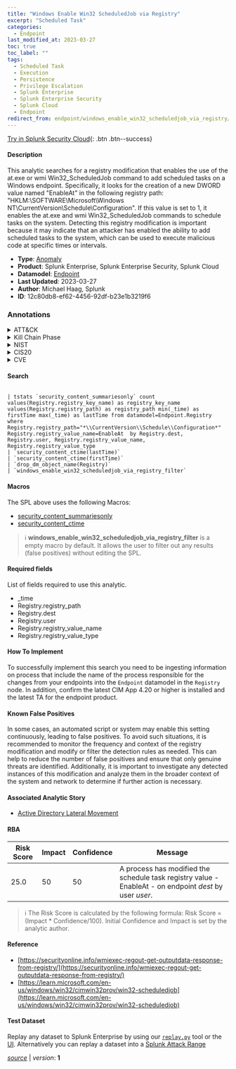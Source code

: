 ```yaml
---
title: "Windows Enable Win32 ScheduledJob via Registry"
excerpt: "Scheduled Task"
categories:
  - Endpoint
last_modified_at: 2023-03-27
toc: true
toc_label: ""
tags:
  - Scheduled Task
  - Execution
  - Persistence
  - Privilege Escalation
  - Splunk Enterprise
  - Splunk Enterprise Security
  - Splunk Cloud
  - Endpoint
redirect_from: endpoint/windows_enable_win32_scheduledjob_via_registry/
---
```




[Try in Splunk Security Cloud](https://www.splunk.com/en_us/cyber-security.html){: .btn .btn--success}

#### Description

This analytic searches for a registry modification that enables the use of the at.exe or wmi Win32_ScheduledJob command to add scheduled tasks on a Windows endpoint. Specifically, it looks for the creation of a new DWORD value named &#34;EnableAt&#34; in the following registry path: &#34;HKLM:\SOFTWARE\Microsoft\Windows NT\CurrentVersion\Schedule\Configuration&#34;. If this value is set to 1, it enables the at.exe and wmi Win32_ScheduledJob commands to schedule tasks on the system. Detecting this registry modification is important because it may indicate that an attacker has enabled the ability to add scheduled tasks to the system, which can be used to execute malicious code at specific times or intervals.

- **Type**: [Anomaly](https://github.com/splunk/security_content/wiki/Detection-Analytic-Types)
- **Product**: Splunk Enterprise, Splunk Enterprise Security, Splunk Cloud
- **Datamodel**: [Endpoint](https://docs.splunk.com/Documentation/CIM/latest/User/Endpoint)
- **Last Updated**: 2023-03-27
- **Author**: Michael Haag, Splunk
- **ID**: 12c80db8-ef62-4456-92df-b23e1b3219f6

### Annotations
<details>
  <summary>ATT&CK</summary>

<div markdown="1">

#### [ATT&CK](https://attack.mitre.org/)

| ID          | Technique   | Tactic         |
| ----------- | ----------- |--------------- |
| [T1053.005](https://attack.mitre.org/techniques/T1053/005/) | Scheduled Task | Execution, Persistence, Privilege Escalation |

</div>
</details>


<details>
  <summary>Kill Chain Phase</summary>

<div markdown="1">

* Installation
* Exploitation


</div>
</details>


<details>
  <summary>NIST</summary>

<div markdown="1">

* DE.AE



</div>
</details>

<details>
  <summary>CIS20</summary>

<div markdown="1">

* CIS 10



</div>
</details>

<details>
  <summary>CVE</summary>

<div markdown="1">


</div>
</details>


#### Search

```

| tstats `security_content_summariesonly` count values(Registry.registry_key_name) as registry_key_name values(Registry.registry_path) as registry_path min(_time) as firstTime max(_time) as lastTime from datamodel=Endpoint.Registry where Registry.registry_path="*\\CurrentVersion\\Schedule\\Configuration*" Registry.registry_value_name=EnableAt  by Registry.dest, Registry.user, Registry.registry_value_name, Registry.registry_value_type 
| `security_content_ctime(lastTime)` 
| `security_content_ctime(firstTime)` 
| `drop_dm_object_name(Registry)` 
| `windows_enable_win32_scheduledjob_via_registry_filter`
```

#### Macros
The SPL above uses the following Macros:
* [security_content_summariesonly](https://github.com/splunk/security_content/blob/develop/macros/security_content_summariesonly.yml)
* [security_content_ctime](https://github.com/splunk/security_content/blob/develop/macros/security_content_ctime.yml)

> :information_source:
> **windows_enable_win32_scheduledjob_via_registry_filter** is a empty macro by default. It allows the user to filter out any results (false positives) without editing the SPL.



#### Required fields
List of fields required to use this analytic.
* _time
* Registry.registry_path
* Registry.dest
* Registry.user
* Registry.registry_value_name
* Registry.registry_value_type



#### How To Implement
To successfully implement this search you need to be ingesting information on process that include the name of the process responsible for the changes from your endpoints into the `Endpoint` datamodel in the `Registry` node. In addition, confirm the latest CIM App 4.20 or higher is installed and the latest TA for the endpoint product.
#### Known False Positives
In some cases, an automated script or system may enable this setting continuously, leading to false positives. To avoid such situations, it is recommended to monitor the frequency and context of the registry modification and modify or filter the detection rules as needed. This can help to reduce the number of false positives and ensure that only genuine threats are identified. Additionally, it is important to investigate any detected instances of this modification and analyze them in the broader context of the system and network to determine if further action is necessary.

#### Associated Analytic Story
* [Active Directory Lateral Movement](/stories/active_directory_lateral_movement)




#### RBA

| Risk Score  | Impact      | Confidence   | Message      |
| ----------- | ----------- |--------------|--------------|
| 25.0 | 50 | 50 | A process has modified the schedule task registry value - EnableAt - on endpoint $dest$ by user $user$. |


> :information_source:
> The Risk Score is calculated by the following formula: Risk Score = (Impact * Confidence/100). Initial Confidence and Impact is set by the analytic author.


#### Reference

* [https://securityonline.info/wmiexec-regout-get-outputdata-response-from-registry/](https://securityonline.info/wmiexec-regout-get-outputdata-response-from-registry/)
* [https://learn.microsoft.com/en-us/windows/win32/cimwin32prov/win32-scheduledjob](https://learn.microsoft.com/en-us/windows/win32/cimwin32prov/win32-scheduledjob)



#### Test Dataset
Replay any dataset to Splunk Enterprise by using our [`replay.py`](https://github.com/splunk/attack_data#using-replaypy) tool or the [UI](https://github.com/splunk/attack_data#using-ui).
Alternatively you can replay a dataset into a [Splunk Attack Range](https://github.com/splunk/attack_range#replay-dumps-into-attack-range-splunk-server)




[*source*](https://github.com/splunk/security_content/tree/develop/detections/endpoint/windows_enable_win32_scheduledjob_via_registry.yml) \| *version*: **1**